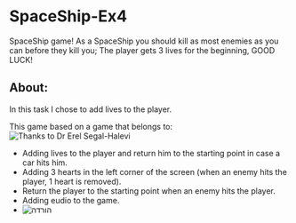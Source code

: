 # SpaceShip-Ex4
SpaceShip game!
As a SpaceShip you should kill as most enemies as you can before they kill you;
The player gets 3 lives for the beginning, 
GOOD LUCK!

## About:
In this task I chose to add lives to the player.

This game based on a game that belongs to:
![Thanks to Dr Erel Segal-Halevi](https://github.com/gamedev-at-ariel/02-prefabs-triggers)


* Adding lives to the player and return him to the starting point in case a car hits him.
* Adding 3 hearts in the left corner of the screen (when an enemy hits the player, 1 heart is removed).
* Return the player to the starting point when an enemy hits the player.
* Adding eudio to the game.
* ![הורדה](https://user-images.githubusercontent.com/63556870/139678022-f6628912-5692-44d3-91ed-a7e4917907d0.png)
</div>
